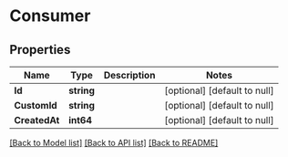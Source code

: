 # Consumer

## Properties
Name | Type | Description | Notes
------------ | ------------- | ------------- | -------------
**Id** | **string** |  | [optional] [default to null]
**CustomId** | **string** |  | [optional] [default to null]
**CreatedAt** | **int64** |  | [optional] [default to null]

[[Back to Model list]](../README.md#documentation-for-models) [[Back to API list]](../README.md#documentation-for-api-endpoints) [[Back to README]](../README.md)


